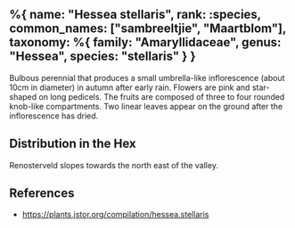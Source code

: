%{
    name: "Hessea stellaris",
    rank: :species,
    common_names: ["sambreeltjie", "Maartblom"],
    taxonomy: %{
        family: "Amaryllidaceae",
        genus: "Hessea",
        species: "stellaris"
    }
}
---

Bulbous perennial that produces a small umbrella-like inflorescence (about 10cm in diameter) in autumn after early rain. Flowers are pink and star-shaped on long pedicels. The fruits are composed of three to four rounded knob-like compartments. Two linear leaves appear on the ground after the inflorescence has dried.

<!-- read more -->

## Distribution in the Hex

Renosterveld slopes towards the north east of the valley.

## References

* https://plants.jstor.org/compilation/hessea.stellaris